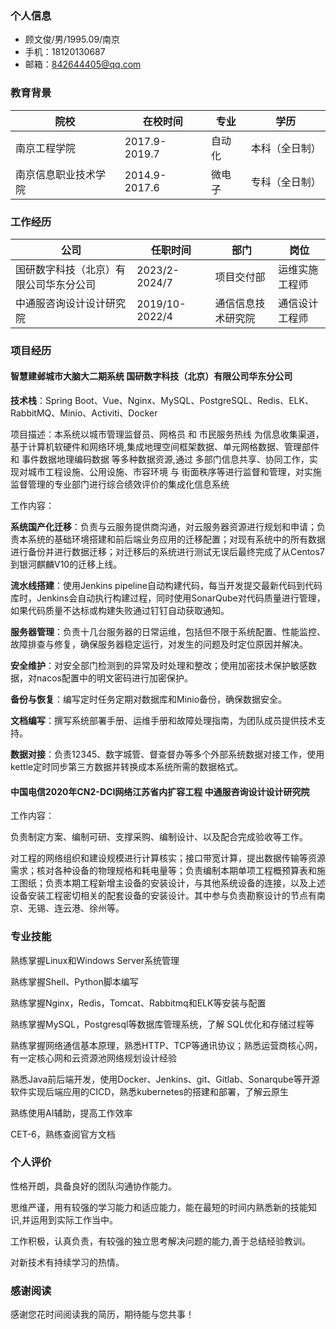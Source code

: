 ### 个人信息

- 顾文俊/男/1995.09/南京
- 手机：18120130687 
- 邮箱：842644405@qq.com

### 教育背景

| 院校                 | 在校时间      | 专业   | 学历           |
| -------------------- | ------------- | ------ | -------------- |
| 南京工程学院         | 2017.9-2019.7 | 自动化 | 本科（全日制） |
| 南京信息职业技术学院 | 2014.9-2017.6 | 微电子 | 专科（全日制） |

### 工作经历

| 公司                                   | 任职时间       | 部门               | 岗位           |
| -------------------------------------- | -------------- | ------------------ | -------------- |
| 国研数字科技（北京）有限公司华东分公司 | 2023/2-2024/7  | 项目交付部         | 运维实施工程师 |
| 中通服咨询设计设计研究院               | 2019/10-2022/4 | 通信信息技术研究院 | 通信设计工程师 |

### 项目经历 

#### 智慧建邺城市大脑大二期系统							    							 国研数字科技（北京）有限公司华东分公司  

**技术栈**：Spring Boot、Vue、Nginx、MySQL、PostgreSQL、Redis、ELK、RabbitMQ、Minio、Activiti、Docker

项目描述：本系统以城市管理监督员、网格员 和 市民服务热线 为信息收集渠道，基于计算机软硬件和网络环境,集成地理空间框架数据、单元网格数据、管理部件 和 事件数据地理编码数据 等多种数据资源,通过 多部门信息共享、协同工作，实现对城市工程设施、公用设施、市容环境 与 街面秩序等进行监督和管理，对实施监督管理的专业部门进行综合绩效评价的集成化信息系统

工作内容：

**系统国产化迁移**：负责与云服务提供商沟通，对云服务器资源进行规划和申请；负责本系统的基础环境搭建和前后端业务应用的迁移配置；对现有系统中的所有数据进行备份并进行数据迁移；对迁移后的系统进行测试无误后最终完成了从Centos7到银河麒麟V10的迁移上线。

**流水线搭建**：使用Jenkins pipeline自动构建代码，每当开发提交最新代码到代码库时，Jenkins会自动执行构建过程，同时使用SonarQube对代码质量进行管理，如果代码质量不达标或构建失败通过钉钉自动获取通知。

**服务器管理**：负责十几台服务器的日常运维，包括但不限于系统配置、性能监控、故障排查与修复，确保服务器稳定运行，对发生的问题及时定位原因并解决。

**安全维护**：对安全部门检测到的异常及时处理和整改；使用加密技术保护敏感数据，对nacos配置中的明文密码进行加密保护。

**备份与恢复**：编写定时任务定期对数据库和Minio备份，确保数据安全。

**文档编写**：撰写系统部署手册、运维手册和故障处理指南，为团队成员提供技术支持。

**数据对接**：负责12345、数字城管、督查督办等多个外部系统数据对接工作，使用kettle定时同步第三方数据并转换成本系统所需的数据格式。


#### 中国电信2020年CN2-DCI网络江苏省内扩容工程														中通服咨询设计设计研究院

工作内容：

负责制定方案、编制可研、支撑采购、编制设计、以及配合完成验收等工作。

对工程的网络组织和建设规模进行计算核实；接口带宽计算，提出数据传输等资源需求；核对各种设备的物理规格和耗电量等；负责编制本期单项工程概预算表和施工图纸；负责本期工程新增主设备的安装设计，与其他系统设备的连接，以及上述设备安装工程密切相关的配套设备的安装设计。其中参与负责勘察设计的节点有南京、无锡、连云港、徐州等。

### 专业技能

熟练掌握Linux和Windows Server系统管理

熟练掌握Shell、Python脚本编写

熟练掌握Nginx，Redis，Tomcat、Rabbitmq和ELK等安装与配置

熟练掌握MySQL，Postgresql等数据库管理系统，了解 SQL优化和存储过程等

熟练掌握网络通信基本原理，熟悉HTTP、TCP等通讯协议；熟悉运营商核心网，有一定核心网和云资源池网络规划设计经验

熟悉Java前后端开发，使用Docker、Jenkins、git、Gitlab、Sonarqube等开源软件实现后端应用的CICD，熟悉kubernetes的搭建和部署，了解云原生

熟练使用AI辅助，提高工作效率

CET-6，熟练查阅官方文档

### 个人评价

性格开朗，具备良好的团队沟通协作能力。

思维严谨，用有较强的学习能力和适应能力，能在最短的时间内熟悉新的技能知识,并运用到实际工作当中。

工作积极，认真负责，有较强的独立思考解决问题的能力,善于总结经验教训。

对新技术有持续学习的热情。

### 感谢阅读

感谢您花时间阅读我的简历，期待能与您共事！

<div style="page-break-after: always;"></div>
